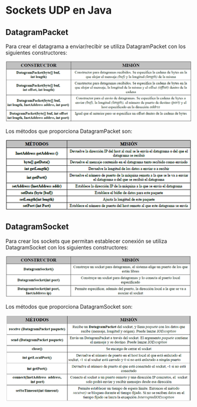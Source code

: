 # Sockets UDP en Java

## DatagramPacket

Para crear el datagrama a enviar/recibir se utiliza DatagramPacket con los siguientes constructores:


![Constructores de DatagramPacket](../images/datagrampacket-constructors.png)

Los métodos que proporciona DatagramPacket son:

![Métodos de DatagramPacket](../images/datagrampacket-methods.png)

## DatagramSocket

Para crear los sockets que permitan establecer conexión se utiliza DatagramSocket con los siguientes constructores:

![Constructores de DatagramSocket](../images/datagramsocket-constructors.png)

Los métodos que proporciona DatagramSocket son:

![Métodos de DatagramSocket](../images/datagramsocket-methods.png)